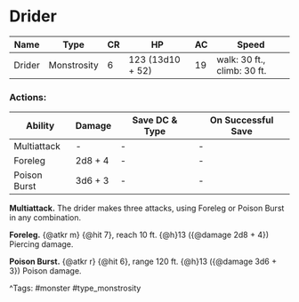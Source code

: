 # Drider

| Name | Type | CR | HP | AC | Speed |
|------|------|----|----|----|-------|
| Drider | Monstrosity | 6 | 123 (13d10 + 52) | 19 | walk: 30 ft., climb: 30 ft. |

### Actions:

| Ability | Damage | Save DC & Type | On Successful Save |
|---------|--------|----------------|--------------------|
| Multiattack | - | - | - |
| Foreleg | 2d8 + 4 | - | - |
| Poison Burst | 3d6 + 3 | - | - |


**Multiattack.** The drider makes three attacks, using Foreleg or Poison Burst in any combination.

**Foreleg.** {@atkr m} {@hit 7}, reach 10 ft. {@h}13 ({@damage 2d8 + 4}) Piercing damage.

**Poison Burst.** {@atkr r} {@hit 6}, range 120 ft. {@h}13 ({@damage 3d6 + 3}) Poison damage.

^Tags: #monster #type_monstrosity